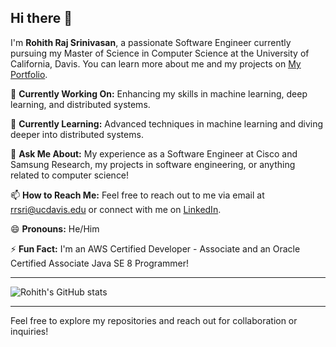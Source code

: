 ## Hi there 👋

I'm **Rohith Raj Srinivasan**, a passionate Software Engineer currently pursuing my Master of Science in Computer Science at the University of California, Davis. You can learn more about me and my projects on [My Portfolio](https://rohis06.github.io/rohith_raj_srinivasan/).

🔭 **Currently Working On:** Enhancing my skills in machine learning, deep learning, and distributed systems.

🌱 **Currently Learning:** Advanced techniques in machine learning and diving deeper into distributed systems.

💬 **Ask Me About:** My experience as a Software Engineer at Cisco and Samsung Research, my projects in software engineering, or anything related to computer science!

📫 **How to Reach Me:** Feel free to reach out to me via email at [rrsri@ucdavis.edu](mailto:rrsri@ucdavis.edu) or connect with me on [LinkedIn](https://www.linkedin.com/in/rohith-raj-s/).

😄 **Pronouns:** He/Him

⚡ **Fun Fact:** I'm an AWS Certified Developer - Associate and an Oracle Certified Associate Java SE 8 Programmer!

---

<!--![Rohith's GitHub stats](https://github-readme-stats.vercel.app/api?username=rohis06&show_icons=true&&count_private=true&&include_all_commits=true)-->

![Rohith's GitHub stats](https://github-readme-stats.vercel.app/api?username=rohis06\&rank_icon=github\&count_private=true\&include_all_commits=true)

<!--🚀 **Top Languages:** [![Top Langs](https://github-readme-stats.vercel.app/api/top-langs/?username=rohis06&hide_progress=true)](https://github.com/rohis06/github-readme-stats)-->

---

Feel free to explore my repositories and reach out for collaboration or inquiries!

